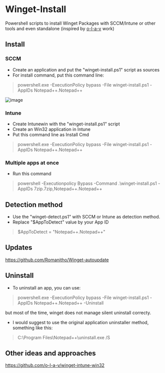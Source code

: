 # Winget-Install
Powershell scripts to install Winget Packages with SCCM/Intune or other tools and even standalone (inspired by [o-l-a-v](https://github.com/o-l-a-v) work)

## Install
### SCCM
- Create an application and put the "winget-install.ps1" script as sources
- For install command, put this command line:
>powershell.exe -ExecutionPolicy bypass -File winget-install.ps1 -AppIDs Notepad++.Notepad++

![image](https://user-images.githubusercontent.com/96626929/152222570-da527307-ecc9-4fc2-b83e-7891ffae36ee.png)

### Intune
- Create Intunewin with the "winget-install.ps1" script
- Create an Win32 application in Intune
- Put this command line as Install Cmd
>powershell.exe -ExecutionPolicy bypass -File winget-install.ps1 -AppIDs Notepad++.Notepad++

### Multiple apps at once
- Run this command
> powershell -Executionpolicy Bypass -Command .\winget-install.ps1 -AppIDs 7zip.7zip,Notepad++.Notepad++

## Detection method
- Use the "winget-detect.ps1" with SCCM or Intune as detection method.
- Replace "$AppToDetect" value by your App ID
>$AppToDetect = "Notepad++.Notepad++"

## Updates
https://github.com/Romanitho/Winget-autoupdate

## Uninstall
- To uninstall an app, you can use:
>powershell.exe -ExecutionPolicy bypass -File winget-install.ps1 -AppIDs Notepad++.Notepad++ -Uninstall

but most of the time, winget does not manage silent uninstall correcty.
- I would suggest to use the original application uninstaller method, something like this:
>‪C:\Program Files\Notepad++\uninstall.exe /S

## Other ideas and approaches
https://github.com/o-l-a-v/winget-intune-win32
